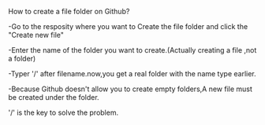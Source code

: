 How to create a file folder on Github?

  -Go to the resposity where you want to Create the file folder and click the "Create new file"
  
  -Enter the name of the folder you want to create.(Actually creating a file ,not a folder)
  
  -Typer '/' after filename.now,you get a real folder with the name type earlier.
  
  -Because Github doesn't allow you to create empty folders,A new file must be created under the folder.
  
  
  '/' is the key to solve the problem.
  
  
